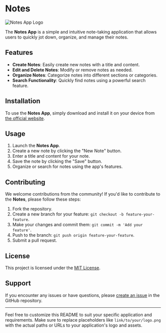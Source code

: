 # Notes

![Notes App Logo](https://i.ibb.co/FDYGdCQ/note-list-icon-124054-1.png)

The **Notes App** is a simple and intuitive note-taking application that allows users to quickly jot down, organize, and manage their notes.

## Features

- **Create Notes**: Easily create new notes with a title and content.
- **Edit and Delete Notes**: Modify or remove notes as needed.
- **Organize Notes**: Categorize notes into different sections or categories.
- **Search Functionality**: Quickly find notes using a powerful search feature.

## Installation

To use the **Notes App**, simply download and install it on your device from [the official website](https://www.example.com/notes-app).

## Usage

1. Launch the **Notes App**.
2. Create a new note by clicking the "New Note" button.
3. Enter a title and content for your note.
4. Save the note by clicking the "Save" button.
5. Organize or search for notes using the app's features.

## Contributing

We welcome contributions from the community! If you'd like to contribute to the **Notes**, please follow these steps:

1. Fork the repository.
2. Create a new branch for your feature: `git checkout -b feature-your-feature`.
3. Make your changes and commit them: `git commit -m 'Add your feature'`.
4. Push to the branch: `git push origin feature-your-feature`.
5. Submit a pull request.

## License

This project is licensed under the [MIT License](LICENSE).

## Support

If you encounter any issues or have questions, please [create an issue](https://github.com/yourusername/notes-app/issues) in the GitHub repository.

---

Feel free to customize this README to suit your specific application and requirements. Make sure to replace placeholders like `link/to/your/logo.png` with the actual paths or URLs to your application's logo and assets.
